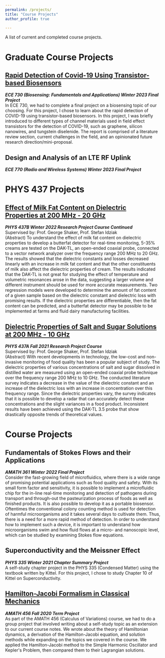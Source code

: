 ```yaml
---
permalink: /projects/
title: "Course Projects"
author_profile: true

---
```


A list of current and completed course projects.

# Graduate Course Projects
## [Rapid Detection of Covid-19 Using Transistor-based Biosensors](https://github.com/jessicakchong/ECE730Biosensing/blob/main/ECE%20730%20Project%20(Jessica%20Chong).pdf)
***ECE 730 (Biosensing:  Fundamentals and Applications) Winter 2023 Final Project*** <br />
In ECE 730, we had to complete a final project on a biosensing topic of our choosing.  For this project, I chose to learn about the rapid detection of COVID-19 using transistor-based biosensors.  In this project, I was briefly introduced to different types of channel materials used in field effect transistors for the detection of COVID-19, such as graphene, silicon nanowires, and tungstein diselenide.  The report is comprised of a literature review section, current challenges in the field, and an opinionated future research direction/mini-proposal.


## Design and Analysis of an LTE RF Uplink
***ECE 770 (Radio and Wireless Systems) Winter 2023 Final Project*** <br />

# PHYS 437 Projects
## [Effect of Milk Fat Content on Dielectric Properties at 200 MHz - 20 GHz](https://github.com/jessicakchong/PHYS437Project/blob/main/PHYS%20437B%20Report%20(Jessica%20Chong).pdf)
***PHYS 437B Winter 2022 Research Project Course Continued*** <br />
Supervised by: Prof. George Shaker, Prof. Stefan Idziak <br />
(Abstract) To understand the effect of milk fat content on dielectric properties to develop a butterfat detector for real-time monitoring, 5-35% creams are tested on the DAK-TL, an open-ended coaxial probe, connected to a vector network analyzer over the frequency range 200 MHz to 20 GHz. The results showed that the dielectric constants and losses decreased linearly with an increase in milk fat content and that the other constituents of milk also affect the dielectric properties of cream. The results indicated that the DAK-TL is not great for studying the effect of temperature and volumetric resonances arose in the data, suggesting a larger volume and different instrument should be used for more accurate measurements. Two regression models were developed to determine the amount of fat content of a given sample based on the dielectric constant and dielectric loss with promising results. If the dielectric properties are differentiable, then the fat content can be predicted, and a butterfat detector may be possible to be implemented at farms and fluid dairy manufacturing facilities.

## [Dielectric Properties of Salt and Sugar Solutions at 200 MHz - 10 GHz](https://github.com/jessicakchong/PHYS437Project/blob/main/PHYS%20437A%20Report%20(Jessica%20Chong).pdf)
***PHYS 437A Fall 2021 Research Project Course*** <br />
Supervised by: Prof. George Shaker, Prof. Stefan Idziak <br />
(Abstract)  With recent developments in technology, the low-cost and non-invasive monitoring of food quality has been a popular subject of study.  The dielectric properties of various concentrations of salt and sugar dissolved in distilled water are measured using an open-ended coaxial probe technique over the frequency range 200 MHz to 10 GHz.  The conducted literature survey indicates a decrease in the value of the dielectric constant and an increase of the dielectric loss with an increase in concentration over this frequency range.  Since the dielectric properties vary, the survey indicates that it is possible to develop a radar that can accurately detect these concentrations and the slight variances in a food product.  Inconsistent results have been achieved using the DAK-TL 3.5 probe that show drastically opposite trends of theoretical values.

# Course Projects
## Fundamentals of Stokes Flows and their Applications
***AMATH 361 Winter 2022 Final Project*** <br />
Consider the fast-growing field of microfluidics, where there is a wide range of promising potential applications such as food quality and safety. With its small form factor and sensitivity, it is possible to implement a microfluidic chip for the in-line real-time monitoring and detection of pathogens during transport and through-out the pasteurization process of foods as well as finished products. It is also possible to develop it as a portable biosensor. Oftentimes the conventional colony counting method is used for detection of harmful microorganisms and it takes several days to cultivate them. Thus, there is a need for a more rapid method of detection. In order to understand how to implement such a device, it is important to understand how microorganisms swim and how fluid flows at a micro- and nanoscopic level, which can be studied by examining Stokes flow equations.

## Superconductivity and the Meissner Effect
***PHYS 335 Winter 2021 Chapter Summary Project*** <br />
A self-study chapter project in the PHYS 335 (Condensed Matter) using the textbook written by Kittel. For this project, I chose to study Chapter 10 of Kittel on Superconductivity.

## [Hamilton-Jacobi Formalism in Classical Mechanics](https://github.com/jessicakchong/AMATH456Project)
***AMATH 456 Fall 2020 Term Project*** <br />
As part of the AMATH 456 (Calculus of Variations) course, we had to do a group project that involved writing about a self-study topic as an extension to our current course notes.  We wrote about the theory of Hamiltonian dynamics, a derivation of the Hamilton-Jacobi equation, and solution methods while expanding on the topics we covered in the course.  We applied the Hamilton-Jacobi method to the Simple Harmonic Oscillator and Kepler's Problem, then compared them to their Lagrangian solutions.
